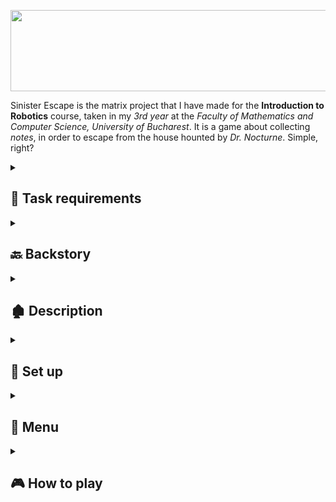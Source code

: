 <p align="center">
  <img src="https://github.com/VladWero08/SinisterEscape/assets/77508081/34f4012d-7b52-4e0d-8122-cdacb4b1ef32" height="130" width="650"/>
</p>

Sinister Escape is the matrix project that I have made for the **Introduction to Robotics** course, taken in my *3rd year* at the *Faculty of Mathematics and Computer Science, University of Bucharest*. It is a game about collecting *notes*, in order to escape from the house hounted by *Dr. Nocturne*. Simple, right?

<details closed>
<summary><h2>📝 Task requirements</h2></summary>

> *A game on a 16x16 logical matrix (it's OK to have only 1 physical matrix) that implements either multiple rooms, visibility / fog of war and/or multipls physical matrix.*

### Menu requirements
Create a menu for your game, emphasis on **the game**. You should scroll on the LCD with the joystick. Remember you have quite a lot of flexibility here, but do not confuse that with a free ticket to slack off. The menu should include the following functionality:

<hr>

1. **Intro Message** - when powering up a game, a greeting message should be shown for a few moments.

<hr>

2. **Categories** - should contain roughly the following:

    - **Start game**: starts the initial level of your game
    - **Highscore**:
      - initially, we have 0.
      - update it when the game is done; highest possible score should be achieved by starting at a higher level.
      - save the top 3+ values in EEPROM with name and score.
    - **Settings**:
      - *Enter name* - the name should be shown in highscore. Maybe somewhere else, as well? You decide.
      - *LCD brightness* control - mandatory, must change LED wire that’s directly connected to 5v. Save it to *EEPROM*.
      - *Matrix brightness* control - make sure to display something on the matrix when selecting it. Save it to *EEPROM*.
      - *Sounds* -  ON / OFF. Save it to *EEPROM*.
      - Extra stuff can include items specific to the game mechanics, or other settings such as chosen theme song etc. Again, save it to eeprom. You can even split the settings in 2: game settings and system settings.
    - **About**: should include details about the creator(s) of the game. At least game name, author and github link or user (use scrolling text?)
    - **How to play**: short and informative description

<hr>

3. **While playing the game** - display all relevent information: _lives_, _level_, _score_, _time?_, _player name?_, etc. 

<hr>

4. **Upon game ending**:
    - *Screen 1*: a message such as _"Congratulations on reaching level/score X"_ OR _"You did better than Y people"_ etc. Switches to screen 2 upon interaction (button press) or after a few moments.
    - *Screen 2*: display relevant game info: _score_, _time_, _lives left_ etc. **Must inform player if he/she beat the highscore**. This menu should only be closed by the player, pressing a button.

<hr>

### Game requirements

- **minimal components**: an LCD, a joystick, a buzzer and the led matrix;
- you must add basic sounds to the game (when _eating_ food, when dying, when finishing the level etc); **extra**: add theme songs.
- each level / instance should work on 16x16 matrix. You can apply the concept of visibility / fog of war (aka you only see 8x8 of the total 16x16 matrix, and you discover more as you move around) or you can use the concept of _rooms_. Basically you will have 4 rooms
that you need to go through on each level;
- it must be intuitive and **fun to play**;
- it must make sense in the current setup;
- you should have a feeling of progression in difficulty. Depending on the dynamic of the game, this is done in the same level or with multiple levels. You can make them progress dynamically or have a number of fixed levels with an endgame. Try to introduce some randomness, though.
</details>

<details closed>
<summary><h2>🔙 Backstory</h2></summary>

The first thing that got on my mind when I heard that we needed to configure _rooms_, in which the player should _move_, was **horror games**. Inspired by horror games like _Outlast_ and _Slenderman_, which involve **searching for clues** (in my case notes) to escape from the haunted house, I got hooked on the idea of creating my own spooky game.

Besides finding clues, I thought about implementing the idea of **jump scare**, but on the level of an 8x8 matrix. As you will be able to see in the following description, the villain in my game will reveal itself only when the player is close enough, similar with all the popular horror games.
  
</details>

<details closed>
<summary><h2>🏚️ Description</h2></summary>
Sinister Escape is a matrix game that is about traveling between 4 rooms and finding notes, to escape from a haunted house. Who is haunting the house? Dr. Nocturne. Before getting into how Dr. Nocturne will haunt you and make it harder to escape from the house, we should discuss how the house is configured.

### Rooms connection

Travelling between rooms is in the **advantage** of the player, because wherever you are, you have **4 directions** in which you can travel.

<p align="center">
  <img src="https://github.com/VladWero08/IntroductionToRobotics/assets/77508081/9f16bf79-13df-4e8c-9e90-a6b28789008b" width="576" height="496"/>
</p>

<p align="center">
  E.G. from room 0 you can go up -> room 2, down -> room 2, left -> room 1, right -> room 1
</p>

<hr>

### Rooms configuration

On the matrix, this is how the rooms will be displayed:

<p align="center">
  <img src="https://github.com/VladWero08/IntroductionToRobotics/assets/77508081/2cb3bc30-e8c1-49db-a001-2d9f9b466e99" width="576" height="496"/>
</p>

Moving between rooms will be made through some _"doors"_; the doors are positioned on each room in: _R1C4_, _R1C5_, _R4C1_, _R4C8_, _R5C1_, _R5C8_,  _R8C4_, _R8C5_. (R = row, C = column). 

### Player's / Note's representation 

In the matrix, you will be represented by a **fast-blinking red dot**, while the notes will be **slow-blinking red dots**. Besides this, the walls will be **static red dots**. As you might have guessed already, you will not be able to move through the walls, you need to move through **uncolored dots**.

<hr>

### Note

The notes will appear randomly in one of the rooms, which is also chosen randomly. After collecting one of them, it will randomly _spawn again_ in one of the rooms. The player will achieve a **WIN** only if he/she can collect **6 notes**. 

<hr>

### Dr. Nocturne

This is where things get complicated. Dr. Nocturne is on his pursuit to _kill you_. He will also be spawned randomly.

He is presented by a **slow-blinking red dot**, with a blinking frequency _equal_ to a note's blinking frequency. That means you cannot _distinguish between a note and Dr. Nocturne_.

Once you come close enough, you will be able to realize that the slow-blinking red dot you were approaching was the Dr. How? He will start chasing you:

- **LVL 1**: all notes are safe, you can collect them easily; leveling from 1 -> 2 occurs when the player collected **2 notes**;
- **LVL 2**: Dr. Nocturne spawns; he will start chasing the player when the **Euclidean distance** between him and the player is $\le$ 5; the speed with which he will approach the player is 1 move/s; leveling from 2 -> 3 occurs when the player collected **4 notes**;
- **LVL 3**: Dr. Nocturne gets faster and trickier; the **Euclidean distance** between him and the player needs to be $\le$ 3 in order to start chasing the player; the speed increased, 1 move/0.85s; this is his strength until the player reaches **6 notes** or **dies**.

If Dr. Nocturne catches the player, he will eat one of his lives, than dissapear.

<hr>

### Player

The player's main aim is to escape the haunted house as fast as possible while collecting **6 notes** and **staying alive**. In the beginning, he/she has 0 notes and 3 lives.

During the game, the player will see a timer, that is constantly increasing. The timer will tell how efficient and fast the player was, it will dictate **the score**. If he/she moves too fast, she might get killed by Dr. Nocturne. If he/she moves too slowly maybe their score will not be enough to reach the high scores. What is the point of playing if you are not one of the best? 🤔
</details>

<details closed>
<summary><h2>🔧 Set up</h2></summary>

### Components:
- LCD Display (_16 x 2_)
- 1088AS LED Matrix (_8 x 8_) & MAX7219 Driver to control it
- Joystick
- Buzzer
- Wires, resistors & capacitors as needed

<hr>

### EEPROM management

In EEPROM will be stored multiple values related to the settings set by the user: _LCD brightness_, _matrix brightness_, _sound (ON / OFF)_, _highscores_ & _how many_ highscores have been registered. From the total of **200 bytes** available in the EEPROM, I only used 24 bytes. The following scheme shows where I stored each information:

![MemoryAllocationEEPROM](https://github.com/VladWero08/SinisterEscape/assets/77508081/b8aa2998-e3d9-4e26-9680-d7cafb463bee)

The name of the players will contain maximum **3 chars**, each one of them stored on **1 byte**. The score will be stored as a **unsigned long int**, and it will represent how many _seconds_ the player escaped in. 

<hr>

### Photos

| From the top | From the side| From perspective |
| ---------- | ---------- | --------- |
| ![h08-top](https://github.com/VladWero08/IntroductionToRobotics/assets/77508081/2c6344a2-87a3-4d0a-8d2f-966e9f660626)| ![h08-side](https://github.com/VladWero08/IntroductionToRobotics/assets/77508081/705049a0-a803-4a22-a69c-8d56db1371ee) | ![h08-perspective](https://github.com/VladWero08/IntroductionToRobotics/assets/77508081/ac58c8ea-0ef3-476a-a3f3-c9280964df29) |

</details>

<details closed>
<summary><h2>📑 Menu</h2></summary>
  
The structure of the menu will be the following:

**Intro message**: which can be skipped by _pressing_ the joystick. 

**Main menu**:
  - **Start game**: after the game has finished, the user will need to choose from
    - Play again
    - Back (to the main menu)
  - **Highscores**: display a list of highscores with the scores and the player's name, who achieved them
  - **Settings**:
    - **Enter name**: the user will be prompted a "keyboard" with all the letters of the alphabet, an input where the name chosen will be displayed, and 3 buttons: delete (the whole input), save, and exit (without saving); the joystick will be used to create the name by moving through letters and pressing;
    - **LCD brightness setting**: the user will need to scroll **up** or **down** to modify the digits of the number that represents the LCD's brightness;
    - **Matrix brightness setting**: the user will need to scroll **up** or **down** to modify the digits of the number that represents the matrix's brightness;
    - **Reset scores**: all highscores will be reset
    - **Sound setting (ON/OFF)**: toggle the sound throughout the whole session
    - **Back**: (to the main menu)
  - **About**: a small story about the game, and the name of the creator (me), that corresponds to the name of my GitHub account

To enter a menu section, scroll through the current menu and press the menu you want to go to. To go back to the parent menu, from the current menu, use the _Back_ option or press the _exit arrow_, depending where you are currently navigating.
</details>

<details closed>
<summary><h2>🎮 How to play</h2></summary>

### Basics: 
After starting the game, use the joystick to move around: up, down, left, right. If you point diagonally, the player will stay in the same place; analogous when bumping into walls.

To move from one room to the other, use the _"doors"_ placed at the edges of the room (their position is explicitly defined at the beginning of the _description section_). 

<hr>

### Strategy:
Search for notes, go near them, and collect them. To collect a note, you need to be placed over it; be careful, when approaching a note, and do not go too fast, it might be Dr. Nocturne disguised as one of them.

Listen to the sounds during the game, you will hear a **special sound** when **collecting a note** or **losing a life**. Also, constantly check the LCD for the details of the game: _time_, _notes_, _lives_.

<hr>

### Pause
At any time, if you want to pause the game, just press the joystick, wherever you might be located.

**Good luck!**
  
</details>
